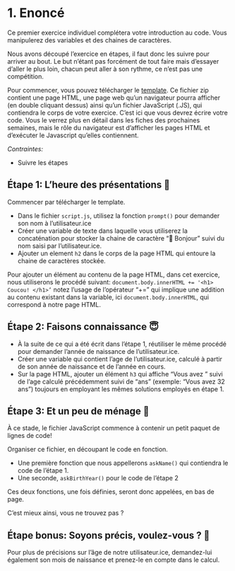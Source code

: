 # 1. Enoncé

Ce premier exercice individuel complétera votre introduction au code. Vous manipulerez des variables et des chaines de caractères.

Nous avons découpé l’exercice en étapes, il faut donc les suivre pour arriver au bout.
Le but n’étant pas forcément de tout faire mais d’essayer d’aller le plus loin, chacun peut aller à son rythme, ce n’est pas une compétition.

Pour commencer, vous pouvez télécharger le [template](https://github.com/adatechschool/exercices-individuels/raw/master/html_template.zip). Ce fichier zip contient une page HTML, une page web qu’un navigateur pourra afficher (en double cliquant dessus) ainsi qu’un fichier JavaScript (.JS), qui contiendra le corps de votre exercice. C’est ici que vous devrez écrire votre code. Vous le verrez plus en détail dans les fiches des prochaines semaines, mais le rôle du navigateur est d’afficher les pages HTML et d’exécuter le Javascript qu’elles contiennent.

*Contraintes:* 

- Suivre les étapes

## Étape 1: L’heure des présentations 🤝

Commencer par télécharger le template.

- Dans le fichier `script.js`, utilisez la fonction `prompt()` pour demander son nom à l’utilisateur.ice
- Créer une variable de texte dans laquelle vous utiliserez la concaténation pour stocker la chaine de caractère “👋 Bonjour” suivi du nom saisi par l’utilisateur.ice.
- Ajouter un element `h2` dans le corps de la page HTML qui entoure la chaine de caractères stockée.

Pour ajouter un élément au contenu de la page HTML, dans cet exercice, nous utiliserons le procédé suivant:
`document.body.innerHTML += '<h1> Coucou! </h1>’` notez l’usage de l’opérateur “+=” qui implique une addition au contenu existant dans la variable, ici `document.body.innerHTML`, qui correspond à notre page HTML.

## Étape 2: Faisons connaissance 😇

- À la suite de ce qui a été écrit dans l’étape 1, réutiliser le même procédé pour demander l’année de naissance de l’utilisateur.ice.
- Créer une variable qui contient l’age de l’utilisateur.ice, calculé à partir de son année de naissance et de l’année en cours.
- Sur la page HTML, ajouter un élément `h3` qui affiche “Vous avez ” suivi de l’age calculé précédemment suivi de “ans” (exemple: “Vous avez 32 ans”) toujours en employant les mêmes solutions employés en étape 1.

## Étape 3: Et un peu de ménage 🧹

À ce stade, le fichier JavaScript commence à contenir un petit paquet de lignes de code!

Organiser ce fichier, en découpant le code en fonction.

- Une première fonction que nous appellerons `askName()` qui contiendra le code de l’étape 1.
- Une seconde, `askBirthYear()` pour le code de l’étape 2

Ces deux fonctions, une fois définies, seront donc appelées, en bas de page.

C’est mieux ainsi, vous ne trouvez pas ?

## Étape bonus: Soyons précis, voulez-vous ? 🧐

Pour plus de précisions sur l’âge de notre utilisateur.ice, demandez-lui également son mois de naissance et prenez-le en compte dans le calcul.
